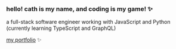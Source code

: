 ### hello! cath is my name, and coding is my game! ✨ 
a full-stack software engineer working with JavaScript and Python
(currently learning TypeScript and GraphQL)

[my portfolio](https://cathimn.github.io) ✨

<!--
**cathimn/cathimn** is a ✨ _special_ ✨ repository because its `README.md` (this file) appears on your GitHub profile.

Here are some ideas to get you started:

- 🔭 I’m currently working on ...
- 🌱 I’m currently learning ...
- 👯 I’m looking to collaborate on ...
- 🤔 I’m looking for help with ...
- 💬 Ask me about ...
- 📫 How to reach me: ...
- 😄 Pronouns: ...
- ⚡ Fun fact: ...
-->
